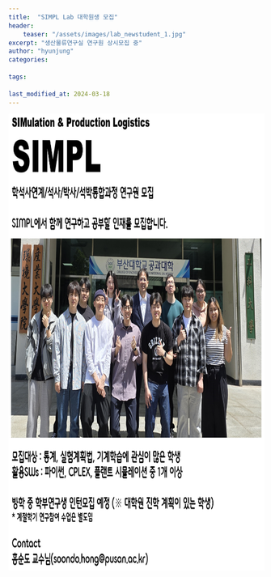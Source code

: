 ```yaml
---
title:  "SIMPL Lab 대학원생 모집"
header:
    teaser: "/assets/images/lab_newstudent_1.jpg"
excerpt: "생산물류연구실 연구원 상시모집 중"
author: "hyunjung"
categories:

tags:

last_modified_at: 2024-03-18
---
```

<img align="center" width="900" height="900" style="border: 1px solid white" src="/assets/images/lab_newstudent.png"> 

